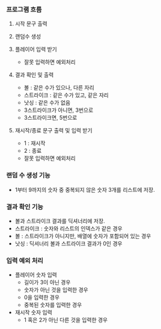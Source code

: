 ### 프로그램 흐름
1. 시작 문구 출력
2. 랜덤수 생성
3. 플레이어 입력 받기

    - 잘못 입력하면 예외처리
4. 결과 확인 및 출력
    - 볼 : 같은 수가 있으나, 다른 자리
    - 스트라이크 : 같은 수가 있고, 같은 자리
    - 낫싱 : 같은 수가 없음 
    - 3스트라이크가 아니면, 3번으로
    - 3스트라이크면, 5번으로
5. 재시작/종료 문구 출력 및 입력 받기

    - 1 : 재시작
    - 2 : 종료
    - 잘못 입력하면 예외처리

### 랜덤 수 생성 기능
- 1부터 9까지의 숫자 중 중복되지 않은 숫자 3개를 리스트에 저장.

### 결과 확인 기능
- 볼과 스트라이크 결과를 딕셔너리에 저장.
- 스트라이크 : 숫자와 리스트의 인덱스가 같은 경우
- 볼 : 스트라이크가 아니지만, 배열에 숫자가 포함되어 있는 경우
- 낫싱 : 딕셔너리 볼과 스트라이크 결과가 0인 경우

### 입력 예외 처리
- 플레이어 숫자 입력
    - 길이가 3이 아닌 경우
    - 숫자가 아닌 것을 입력한 경우
    - 0을 입력한 경우
    - 중복된 숫자를 입력한 경우
- 재시작 숫자 입력
    - 1 혹은 2가 아닌 다른 것을 입력한 경우